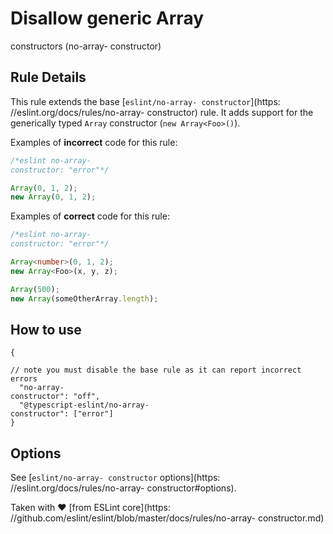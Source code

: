 # Disallow generic Array

constructors (no-array-
constructor)

## Rule Details

This rule extends the base [`eslint/no-array-
constructor`](https:
//eslint.org/docs/rules/no-array-
constructor) rule. It adds support for the generically typed `Array`
constructor (`new Array<Foo>()`).

Examples of **incorrect** code for this rule:

```ts
/*eslint no-array-
constructor: "error"*/

Array(0, 1, 2);
new Array(0, 1, 2);
```

Examples of **correct** code for this rule:

```ts
/*eslint no-array-
constructor: "error"*/

Array<number>(0, 1, 2);
new Array<Foo>(x, y, z);

Array(500);
new Array(someOtherArray.length);
```

## How to use

```
{

// note you must disable the base rule as it can report incorrect errors
  "no-array-
constructor": "off",
  "@typescript-eslint/no-array-
constructor": ["error"]
}
```

## Options

See [`eslint/no-array-
constructor` options](https:
//eslint.org/docs/rules/no-array-
constructor#options).

Taken with ❤️ [from ESLint core](https:
//github.com/eslint/eslint/blob/master/docs/rules/no-array-
constructor.md)
